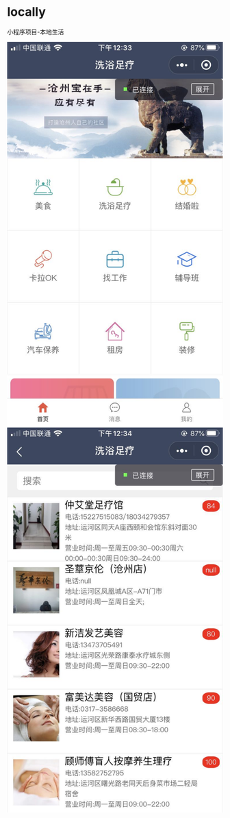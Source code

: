 # locally
小程序项目-本地生活

![image](https://github.com/kongshaoqiu/locally/blob/master/ImageForReadMe/img5.jpg)
![image](https://github.com/kongshaoqiu/locally/blob/master/ImageForReadMe/img6.jpg)
